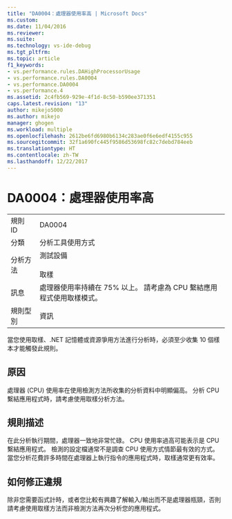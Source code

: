 ```yaml
---
title: "DA0004：處理器使用率高 | Microsoft Docs"
ms.custom: 
ms.date: 11/04/2016
ms.reviewer: 
ms.suite: 
ms.technology: vs-ide-debug
ms.tgt_pltfrm: 
ms.topic: article
f1_keywords:
- vs.performance.rules.DAHighProcessorUsage
- vs.performance.rules.DA0004
- vs.performance.DA0004
- vs.performance.4
ms.assetid: 2c4fb569-929e-4f1d-8c50-b590ee371351
caps.latest.revision: "13"
author: mikejo5000
ms.author: mikejo
manager: ghogen
ms.workload: multiple
ms.openlocfilehash: 2612be6fd6980b6134c283ae0f6e6edf4155c955
ms.sourcegitcommit: 32f1a690fc445f9586d53698fc82c7debd784eeb
ms.translationtype: HT
ms.contentlocale: zh-TW
ms.lasthandoff: 12/22/2017
---
```

# <a name="da0004-high-processor-usage"></a>DA0004：處理器使用率高
|||  
|-|-|  
|規則 ID|DA0004|  
|分類|分析工具使用方式|  
|分析方法|測試設備<br /><br /> 取樣|  
|訊息|處理器使用率持續在 75% 以上。 請考慮為 CPU 繫結應用程式使用取樣模式。|  
|規則型別|資訊|  
  
 當您使用取樣、.NET 記憶體或資源爭用方法進行分析時，必須至少收集 10 個樣本才能觸發此規則。  
  
## <a name="cause"></a>原因  
 處理器 (CPU) 使用率在使用檢測方法所收集的分析資料中明顯偏高。 分析 CPU 繫結應用程式時，請考慮使用取樣分析方法。  
  
## <a name="rule-description"></a>規則描述  
 在此分析執行期間，處理器一致地非常忙碌。 CPU 使用率過高可能表示是 CPU 繫結應用程式。 檢測的設定檔通常不是調查 CPU 使用方式情節最有效的方式。 當您分析花費許多時間在處理器上執行指令的應用程式時，取樣通常更有效率。  
  
## <a name="how-to-fix-violations"></a>如何修正違規  
 除非您需要函式計時，或者您比較有興趣了解輸入/輸出而不是處理器瓶頸，否則請考慮使用取樣方法而非檢測方法再次分析您的應用程式。